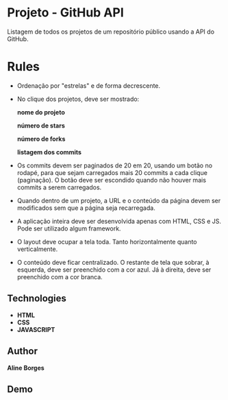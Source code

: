 # Projeto - GitHub API

Listagem de todos os projetos de um repositório público usando a API do GitHub.

# Rules

- Ordenação por "estrelas" e de forma decrescente.

- No clique dos projetos, deve ser mostrado:

	**nome do projeto**

	**número de stars**

	**número de forks**

	**listagem dos commits**

 - Os commits devem ser paginados de 20 em 20, usando um botão no rodapé, para que sejam carregados mais 20 commits a cada clique (paginação). O botão deve ser escondido quando não houver mais commits a serem carregados.

- Quando dentro de um projeto, a URL e o conteúdo da página devem ser modificados sem que a página seja recarregada.

- A aplicação inteira deve ser desenvolvida apenas com HTML, CSS e JS. Pode ser utilizado algum framework.

- O layout deve ocupar a tela toda. Tanto horizontalmente quanto verticalmente.

- O conteúdo deve ficar centralizado. O restante de tela que sobrar, à esquerda, deve ser preenchido com a cor azul. Já à direita, deve ser preenchido com a cor branca. 

## Technologies

- **HTML**  
- **CSS**
- **JAVASCRIPT**


## Author

**Aline Borges**


## Demo
